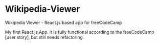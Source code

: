 # Wikipedia-Viewer
Wikipedia Viewer - React.js based app for freeCodeCamp

My first React.js App. It is fully functional according to the freeCodeCamp [user story], but still needs refactoring.
